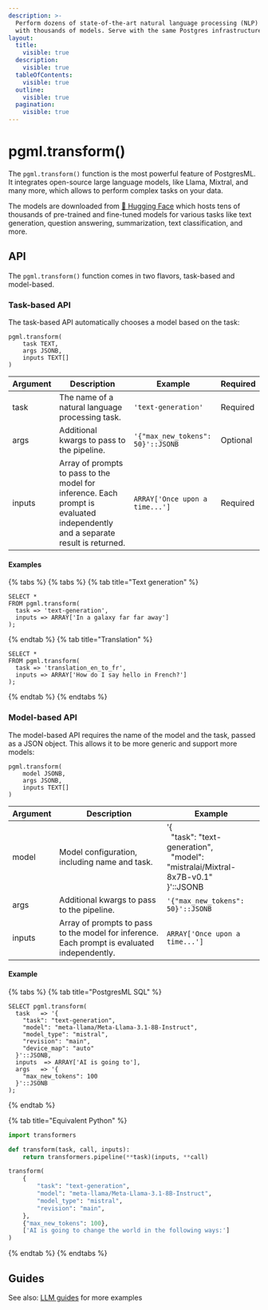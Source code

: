 ```yaml
---
description: >-
  Perform dozens of state-of-the-art natural language processing (NLP) tasks
  with thousands of models. Serve with the same Postgres infrastructure.
layout:
  title:
    visible: true
  description:
    visible: true
  tableOfContents:
    visible: true
  outline:
    visible: true
  pagination:
    visible: true
---
```


# pgml.transform()

The `pgml.transform()` function is the most powerful feature of PostgresML. It integrates open-source large language models, like Llama, Mixtral, and many more, which allows to perform complex tasks on your data.

The models are downloaded from [🤗 Hugging Face](https://huggingface.co/transformers) which hosts tens of thousands of pre-trained and fine-tuned models for various tasks like text generation, question answering, summarization, text classification, and more.

## API

The `pgml.transform()` function comes in two flavors, task-based and model-based.

### Task-based API

The task-based API automatically chooses a model based on the task:

```postgresql
pgml.transform(
    task TEXT,
    args JSONB,
    inputs TEXT[]
)
```

| Argument | Description | Example | Required |
|----------|-------------|---------|----------|
| task | The name of a natural language processing task. | `'text-generation'` | Required |
| args | Additional kwargs to pass to the pipeline. | `'{"max_new_tokens": 50}'::JSONB` | Optional |
| inputs | Array of prompts to pass to the model for inference. Each prompt is evaluated independently and a separate result is returned. | `ARRAY['Once upon a time...']` | Required |

#### Examples

{% tabs %}
{% tabs %}
{% tab title="Text generation" %}

```postgresql
SELECT *
FROM pgml.transform(
  task => 'text-generation',
  inputs => ARRAY['In a galaxy far far away']
);
```

{% endtab %}
{% tab title="Translation" %}

```postgresql
SELECT *
FROM pgml.transform(
  task => 'translation_en_to_fr',
  inputs => ARRAY['How do I say hello in French?']
);
```

{% endtab %}
{% endtabs %}

### Model-based API

The model-based API requires the name of the model and the task, passed as a JSON object. This allows it to be more generic and support more models:

```postgresql
pgml.transform(
    model JSONB,
    args JSONB,
    inputs TEXT[]
)
```

<table class="table-sm table">
  <thead>
    <th>Argument</th>
    <th>Description</th>
    <th>Example</th>
  </thead>
  <tbody>
    <tr>
      <td>model</td>
      <td>Model configuration, including name and task.</td>
      <td>
        <div class="code-multi-line font-monospace">
          '{
            <br>&nbsp;&nbsp;"task": "text-generation",
            <br>&nbsp;&nbsp;"model": "mistralai/Mixtral-8x7B-v0.1"
          <br>}'::JSONB
        </div>
      </td>
    </tr>
    <tr>
      <td>args</td>
      <td>Additional kwargs to pass to the pipeline.</td>
      <td><code>'{"max_new_tokens": 50}'::JSONB</code></td>
    </tr>
    <tr>
      <td>inputs</td>
      <td>Array of prompts to pass to the model for inference. Each prompt is evaluated independently.</td>
      <td><code>ARRAY['Once upon a time...']</code></td>
    </tr>
</table>

#### Example

{% tabs %}
{% tab title="PostgresML SQL" %}

```postgresql
SELECT pgml.transform(
  task   => '{
    "task": "text-generation",
    "model": "meta-llama/Meta-Llama-3.1-8B-Instruct",
    "model_type": "mistral",
    "revision": "main",
    "device_map": "auto"
  }'::JSONB,
  inputs  => ARRAY['AI is going to'],
  args   => '{
    "max_new_tokens": 100
  }'::JSONB
);
```

{% endtab %}

{% tab title="Equivalent Python" %}

```python
import transformers

def transform(task, call, inputs):
    return transformers.pipeline(**task)(inputs, **call)

transform(
    {
        "task": "text-generation",
        "model": "meta-llama/Meta-Llama-3.1-8B-Instruct",
        "model_type": "mistral",
        "revision": "main",
    },
    {"max_new_tokens": 100},
    ['AI is going to change the world in the following ways:']
)
```

{% endtab %}
{% endtabs %}

## Guides

See also: [LLM guides](../guides/llms/) for more examples
